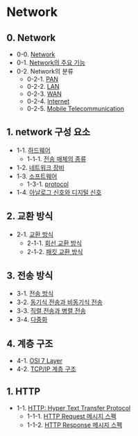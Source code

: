 # Network


## 0. Network
- 0-0. [Network](https://github.com/gimhanul/screwbar/blob/main/Network/network/network.md)
- 0-1. [Network의 주요 기능](https://github.com/gimhanul/screwbar/blob/main/Network/network/%EA%B8%B0%EB%8A%A5.md)
- 0-2. Network의 분류
    - 0-2-1. [PAN](https://github.com/gimhanul/screwbar/blob/main/Network/network/%EB%B6%84%EB%A5%98/PAN.md)
    - 0-2-2. [LAN](https://github.com/gimhanul/screwbar/blob/main/Network/network/%EB%B6%84%EB%A5%98/LAN.md)
    - 0-2-3. [WAN](https://github.com/gimhanul/screwbar/blob/main/Network/network/%EB%B6%84%EB%A5%98/WAN.md)
    - 0-2-4. [Internet](https://github.com/gimhanul/screwbar/blob/main/Network/network/%EB%B6%84%EB%A5%98/Internet.md)
    - 0-2-5. [Mobile Telecommunication](https://github.com/gimhanul/screwbar/blob/main/Network/network/%EB%B6%84%EB%A5%98/MobileTelecommunication.md)

## 1. network 구성 요소
- 1-1. [하드웨어](https://github.com/gimhanul/screwbar/blob/main/Network/%EA%B5%AC%EC%84%B1%EC%9A%94%EC%86%8C/%ED%95%98%EB%93%9C%EC%9B%A8%EC%96%B4.md)
    - 1-1-1. [전송 매체의 종류](https://github.com/gimhanul/screwbar/blob/main/Network/%EA%B5%AC%EC%84%B1%EC%9A%94%EC%86%8C/%EC%A0%84%EC%86%A1%20%EB%A7%A4%EC%B2%B4.md)
- 1-2. [네트워크 장비](https://github.com/gimhanul/screwbar/blob/main/Network/%EA%B5%AC%EC%84%B1%EC%9A%94%EC%86%8C/%EC%9E%A5%EB%B9%84.md)
- 1-3. [소프트웨어](https://github.com/gimhanul/screwbar/blob/main/Network/%EA%B5%AC%EC%84%B1%EC%9A%94%EC%86%8C/%EC%86%8C%ED%94%84%ED%8A%B8%EC%9B%A8%EC%96%B4.md)
    - 1-3-1. [protocol](https://github.com/gimhanul/screwbar/blob/main/Network/%EA%B5%AC%EC%84%B1%EC%9A%94%EC%86%8C/protocol.md)
- 1-4. [아날로그 신호와 디지털 신호](https://github.com/gimhanul/screwbar/blob/main/Network/%EA%B5%AC%EC%84%B1%EC%9A%94%EC%86%8C/%EC%8B%A0%ED%98%B8%EC%9D%98%EA%B0%9C%EB%85%90.md)

## 2. 교환 방식
- 2-1. [교환 방식](https://github.com/gimhanul/screwbar/blob/main/Network/%EA%B5%90%ED%99%98%EB%B0%A9%EC%8B%9D/%EA%B5%90%ED%99%98%EB%B0%A9%EC%8B%9D.md)
    - 2-1-1. [회선 교환 방식](https://github.com/gimhanul/screwbar/blob/main/Network/%EA%B5%90%ED%99%98%EB%B0%A9%EC%8B%9D/%ED%9A%8C%EC%84%A0%EA%B5%90%ED%99%98%EB%B0%A9%EC%8B%9D.md)
    - 2-1-2. [패킷 교환 방식](https://github.com/gimhanul/screwbar/blob/main/Network/%EA%B5%90%ED%99%98%EB%B0%A9%EC%8B%9D/%ED%8C%A8%ED%82%B7%EA%B5%90%ED%99%98%EB%B0%A9%EC%8B%9D.md)

## 3. 전송 방식
- 3-1. [전송 방식](https://github.com/gimhanul/screwbar/blob/main/Network/%EC%A0%84%EC%86%A1%EB%B0%A9%EC%8B%9D/%EC%A0%84%EC%86%A1%EB%B0%A9%EC%8B%9D.md)
- 3-2. [동기식 전송과 비동기식 전송](https://github.com/gimhanul/screwbar/blob/main/Network/%EC%A0%84%EC%86%A1%EB%B0%A9%EC%8B%9D/%EB%8F%99%EA%B8%B0%EB%B9%84%EB%8F%99%EA%B8%B0.md)
- 3-3. [직렬 전송과 병렬 전송](https://github.com/gimhanul/screwbar/blob/main/Network/%EC%A0%84%EC%86%A1%EB%B0%A9%EC%8B%9D/%EC%A7%81%EB%A0%AC%EB%B3%91%EB%A0%AC.md)
- 3-4. [다중화](https://github.com/gimhanul/screwbar/blob/main/Network/%EC%A0%84%EC%86%A1%EB%B0%A9%EC%8B%9D/%EB%8B%A4%EC%A4%91%ED%99%94.md)

## 4. 계층 구조
- 4-1. [OSI 7 Layer](https://github.com/gimhanul/screwbar/blob/main/Network/%EA%B3%84%EC%B8%B5%EA%B5%AC%EC%A1%B0/OSI7Layer.md)
- 4-2. [TCP/IP 계층 구조](https://github.com/gimhanul/screwbar/blob/main/Network/%EA%B3%84%EC%B8%B5%EA%B5%AC%EC%A1%B0/TCPIP.md)

## 1. HTTP

- 1-1. [HTTP: Hyper Text Transfer Protocol](https://github.com/gimhanul/screwbar/blob/main/Network/HTTP/HTTP.md)
    - 1-1-1. [HTTP Request 메시지 스펙](https://github.com/gimhanul/screwbar/blob/main/Network/HTTP/request.md)
    - 1-1-2. [HTTP Response 메시지 스펙](https://github.com/gimhanul/screwbar/blob/main/Network/HTTP/response.md)
